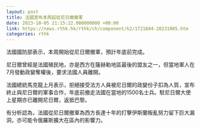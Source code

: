 ```yaml
---
layout: post
title: 法國宣布本周起從尼日爾撤軍
date: 2023-10-05 21:15:22.000000000 +08:00
link: https://news.rthk.hk/rthk/ch/component/k2/1721684-20231005.htm
categories: rthk
---
```


法國國防部表示，本周開始從尼日爾撤軍，預計年底前完成。

尼日爾曾經是法國殖民地，亦是西方在薩赫勒地區最後的盟友之一，但當地軍人在7月發動政變奪權後，要求法國人員離開。

法國總統馬克龍上月表示，拒絕接受法方人員被尼日爾的政變份子扣為人質，宣布終止與尼日爾的軍事合作，年底前撤走法國在當地的1500名士兵。駐尼日爾大使上星期亦已離開尼日爾，返抵巴黎。

有分析認為，法國從尼日爾撤軍為西方長達十年的打擊伊斯蘭叛亂努力留下巨大漏洞，亦可能令俄羅斯擴大在區內的影響力。
